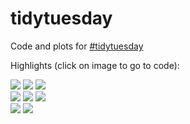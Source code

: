 # tidytuesday

Code and plots for [#tidytuesday](https://github.com/rfordatascience/tidytuesday)

Highlights (click on image to go to code): <br>
<div class="row"> 
  <div class="column">
<a href="week-33"><img src="week-33/emperors_table.png"></a>
<a href="week-32"><img src="week-32/bob_ross.png"></a>
<a href="week-30"><img src="week-30/wildlife.png"></a>
  </div>
  <div class="column">
<a href="week-28"><img src="week-28/wwc.png"></a>
<a href="week-27"><img src="week-27/media_franchises.png"></a>
<a href="week-23"><img src="week-23/ramen.png"></a>
  </div>
  <div class="column">
<a href="week-21"><img src="week-21/waste.png"></a>
<a href="week-20"><img src="week-20/nobelShared-Medicine.png"></a>
  </div>